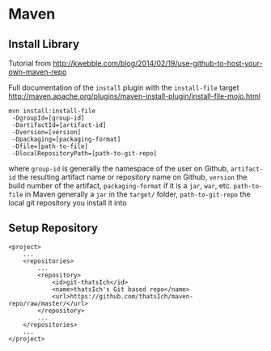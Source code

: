 # Maven

## Install Library

Tutorial from http://kwebble.com/blog/2014/02/19/use-github-to-host-your-own-maven-repo

Full documentation of the `install` plugin with the `install-file` target http://maven.apache.org/plugins/maven-install-plugin/install-file-mojo.html

```
mvn install:install-file
 -DgroupId=[group-id]
 -DartifactId=[artifact-id]
 -Dversion=[version]
 -Dpackaging=[packaging-format]
 -Dfile=[path-to-file]
 -DlocalRepositoryPath=[path-to-git-repo]
```

where `group-id` is generally the namespace of the user on Github,
`artifact-id` the resulting artifact name or repository name on Github,
`version` the build number of the artifact,
`packaging-format` if it is a `jar`, `war`, etc.
`path-to-file` in Maven generally a `jar` in the `target/` folder,
`path-to-git-repo` the local git repository you install it into

## Setup Repository
```maven
<project>
    ...
    <repositories>
        ...
        <repository>
            <id>git-thatsIch</id>
            <name>thatsIch's Git based repo</name>
            <url>https://github.com/thatsIch/maven-repo/raw/master/</url>
        </repository>
        ...
    </repositories>
    ...
</project>
```

